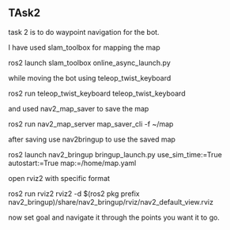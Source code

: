## TAsk2 
task 2 is to do waypoint navigation for the bot. 

I have used slam_toolbox for mapping the map

ros2 launch slam_toolbox online_async_launch.py

while moving the bot using teleop_twist_keyboard

ros2 run teleop_twist_keyboard teleop_twist_keyboard

and used nav2_map_saver to save the map 

ros2 run nav2_map_server map_saver_cli -f ~/map

after saving use nav2bringup to use the saved map

ros2 launch nav2_bringup bringup_launch.py use_sim_time:=True autostart:=True map:=/home/map.yaml

open rviz2 with specific format

ros2 run rviz2 rviz2 -d $(ros2 pkg prefix nav2_bringup)/share/nav2_bringup/rviz/nav2_default_view.rviz

now set goal and navigate it through the points you want it to go.

